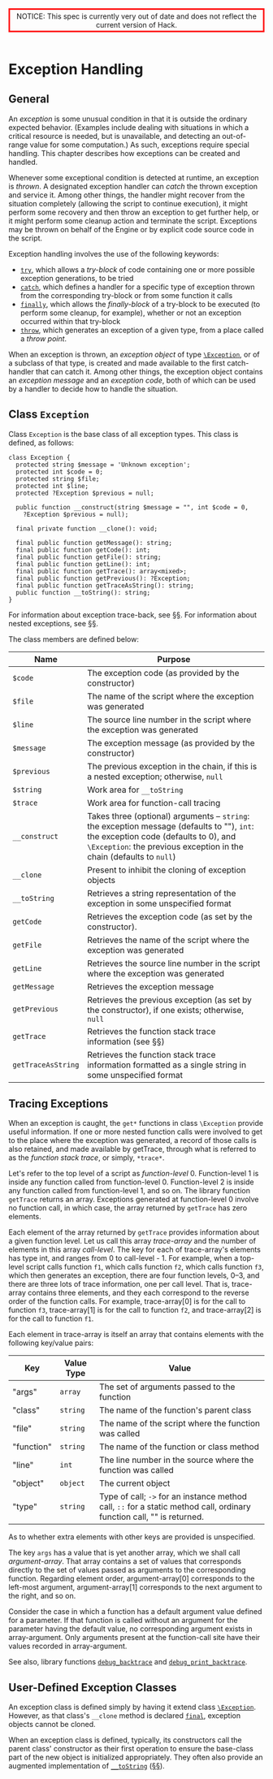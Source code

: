 <style type = "text/css">
  header {
    border-color: red;
    border-width: .25em;
    border-style: solid;
    padding: .25em;
  }
</style>
<header>
NOTICE: This spec is currently very out of date and does not reflect the current version of Hack.
</header>

# Exception Handling

## General

An *exception* is some unusual condition in that it is outside the
ordinary expected behavior. (Examples include dealing with situations in
which a critical resource is needed, but is unavailable, and detecting
an out-of-range value for some computation.) As such, exceptions require
special handling. This chapter describes how exceptions can be created
and handled.

Whenever some exceptional condition is detected at runtime, an exception
is *thrown*. A designated exception handler can *catch* the thrown
exception and service it. Among other things, the handler might recover
from the situation completely (allowing the script to continue
execution), it might perform some recovery and then throw an exception
to get further help, or it might perform some cleanup action and
terminate the script. Exceptions may be thrown on behalf of the Engine
or by explicit code source code in the script.

Exception handling involves the use of the following keywords:

* [`try`](11-statements.md#the-try-statement), which allows a *try-block* of code containing one or more possible exception generations, to be tried
* [`catch`](11-statements.md#the-try-statement), which defines a handler for a specific type of exception thrown from the corresponding try-block or from some function it calls
* [`finally`](11-statements.md#the-try-statement), which allows the *finally-block* of a try-block to be executed (to perform some cleanup, for example), whether or not an exception occurred within that try-block
* [`throw`](11-statements.md#the-throw-statement), which generates an exception of a given type, from a place called a *throw point*.

When an exception is thrown, an *exception object* of type [`\Exception`](19-exception-handling.md#class-exception), or of a subclass of that type, is created and made available to
the first catch-handler that can catch it. Among other things, the
exception object contains an *exception message* and an *exception
code*, both of which can be used by a handler to decide how to handle
the situation.

## Class `Exception`

Class `Exception` is the base class of all exception types. This class is
defined, as follows:

```Hack
class Exception {
  protected string $message = 'Unknown exception';
  protected int $code = 0;
  protected string $file;
  protected int $line;
  protected ?Exception $previous = null;

  public function __construct(string $message = "", int $code = 0,
    ?Exception $previous = null);

  final private function __clone(): void;

  final public function getMessage(): string;
  final public function getCode(): int;
  final public function getFile(): string;
  final public function getLine(): int;
  final public function getTrace(): array<mixed>;
  final public function getPrevious(): ?Exception;
  final public function getTraceAsString(): string;
  public function __toString(): string;
}
```

For information about exception trace-back, see [§§](19-exception-handling.md#tracing-exceptions). For information
about nested exceptions, see [§§](19-exception-handling.md#tracing-exceptions). 

The class members are defined below:

Name    | Purpose
----    | -------
`$code` | The exception code (as provided by the constructor)
`$file` | The name of the script where the exception was generated
`$line` | The source line number in the script where the exception was generated
`$message`      | The exception message (as provided by the constructor)
`$previous`     | The previous exception in the chain, if this is a nested exception; otherwise, `null`
`$string`       | Work area for `__toString`
`$trace`        | Work area for function-call tracing
`__construct`   | Takes three (optional) arguments – `string`: the exception message (defaults to ""), `int`: the exception code (defaults to 0), and `\Exception`: the previous exception in the chain (defaults to `null`)
`__clone`       | Present to inhibit the cloning of exception objects
`__toString`    | Retrieves a string representation of the exception in some unspecified format
`getCode`       | Retrieves the exception code (as set by the constructor).
`getFile`       | Retrieves the name of the script where the exception was generated
`getLine`       | Retrieves the source line number in the script where the exception was generated
`getMessage`    | Retrieves the exception message
`getPrevious`   | Retrieves the previous exception (as set by the constructor), if one exists; otherwise, `null`
`getTrace`      | Retrieves the function stack trace information (see [§§](19-exception-handling.md#tracing-exceptions))
`getTraceAsString`      | Retrieves the function stack trace information formatted as a single string in some unspecified format

## Tracing Exceptions

When an exception is caught, the `get*` functions in class `\Exception`
provide useful information. If one or more nested function calls were
involved to get to the place where the exception was generated, a record
of those calls is also retained, and made available by getTrace, through
what is referred to as the *function stack trace*, or simply, `*trace*`.

Let's refer to the top level of a script as *function-level* 0.
Function-level 1 is inside any function called from function-level 0.
Function-level 2 is inside any function called from function-level 1,
and so on. The library function `getTrace` returns an array. Exceptions
generated at function-level 0 involve no function call, in which case,
the array returned by `getTrace` has zero elements.

Each element of the array returned by `getTrace` provides information
about a given function level. Let us call this array *trace-array* and
the number of elements in this array *call-level*. The key for each of
trace-array's elements has type int, and ranges from 0 to
call-level - 1. For example, when a top-level script calls function `f1`,
which calls function `f2`, which calls function `f3`, which then generates
an exception, there are four function levels, 0–3, and there are three
lots of trace information, one per call level. That is, trace-array
contains three elements, and they each correspond to the reverse order
of the function calls. For example, trace-array[0] is for the call to
function `f3`, trace-array[1] is for the call to function `f2`, and
trace-array[2] is for the call to function `f1`.

Each element in trace-array is itself an array that contains elements
with the following key/value pairs:

Key     | Value Type    | Value
--- | ----------    | -----
"args"  | `array`       | The set of arguments passed to the function
"class" | `string` |    The name of the function's parent class
"file"  | `string` |    The name of the script where the function was called
"function"      | `string` |    The name of the function or class method
"line"  | `int` |       The line number in the source where the function was called
"object" |      `object` | The current object
"type"  | `string` |    Type of call; `->` for an instance method call, `::` for a static method call, ordinary function call, "" is returned.

As to whether extra elements with other keys are provided is
unspecified.

The key `args` has a value that is yet another array, which we shall
call *argument-array*. That array contains a set of values that
corresponds directly to the set of values passed as arguments to the
corresponding function. Regarding element order, argument-array[0]
corresponds to the left-most argument, argument-array[1] corresponds to
the next argument to the right, and so on.

Consider the case in which a function has a default argument value
defined for a parameter. If that function is called without an argument
for the parameter having the default value, no corresponding argument
exists in array-argument. Only arguments present at the function-call
site have their values recorded in array-argument. 

See also, library functions [`debug_backtrace`](http://www.php.net/debug_backtrace) and
[`debug_print_backtrace`](http://www.php.net/debug_print_backtrace).

## User-Defined Exception Classes

An exception class is defined simply by having it extend class [`\Exception`](19-exception-handling.md#class-exception). However, as that class's `__clone` method is declared [`final`](16-classes.md#methods), exception objects cannot be cloned.

When an exception class is defined, typically, its constructors call the
parent class' constructor as their first operation to ensure the
base-class part of the new object is initialized appropriately. They
often also provide an augmented implementation of
[`__toString`](http://docs.hhvm.com/manual/en/language.oop5.magic.php) 
([§§](16-classes.md#method-__tostring)).


